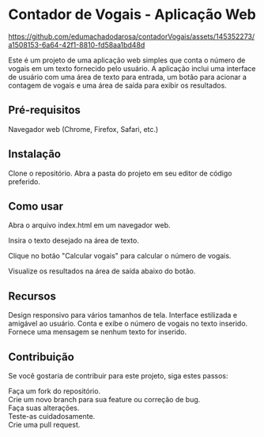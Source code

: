 
# Contador de Vogais - Aplicação Web



https://github.com/edumachadodarosa/contadorVogais/assets/145352273/a1508153-6a64-42f1-8810-fd58aa1bd48d


Este é um projeto de uma aplicação web simples que conta o número de vogais em um texto fornecido pelo usuário. A aplicação inclui uma interface de usuário com uma área de texto para entrada, um botão para acionar a contagem de vogais e uma área de saída para exibir os resultados.




## Pré-requisitos
Navegador web (Chrome, Firefox, Safari, etc.)


## Instalação

Clone o repositório.
Abra a pasta do projeto em seu editor de código preferido.

## Como usar

Abra o arquivo index.html em um navegador web.

Insira o texto desejado na área de texto.

Clique no botão "Calcular vogais" para calcular o número de vogais.

Visualize os resultados na área de saída abaixo do botão.

## Recursos

Design responsivo para vários tamanhos de tela.
Interface estilizada e amigável ao usuário.
Conta e exibe o número de vogais no texto inserido.
Fornece uma mensagem se nenhum texto for inserido.


## Contribuição
Se você gostaria de contribuir para este projeto, siga estes passos:

Faça um fork do repositório.<br>
Crie um novo branch para sua feature ou correção de bug.<br>
Faça suas alterações.<br>
Teste-as cuidadosamente.<br>
Crie uma pull request.
